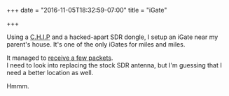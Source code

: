 +++
date = "2016-11-05T18:32:59-07:00"
title = "iGate"

+++

Using a [C.H.I.P](https://getchip.com/pages/chip) and a hacked-apart SDR dongle, 
I setup an iGate near my parent's house. It's one of the only iGates for miles 
and miles.

It managed to [receive a few packets](http://aprs.fi/info/a/AF7NK-10).  
I need to look into replacing the stock SDR antenna, but I'm guessing that
I need a better location as well. 

Hmmm.
